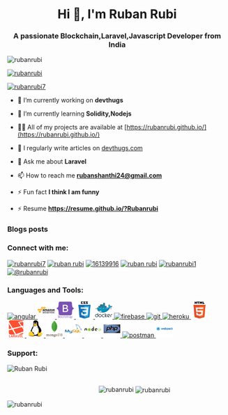 <h1 align="center">Hi 👋, I'm Ruban Rubi</h1>
<h3 align="center">A passionate Blockchain,Laravel,Javascript Developer from India</h3>

<p align="left"> <img src="https://komarev.com/ghpvc/?username=rubanrubi&label=Profile%20views&color=0e75b6&style=flat" alt="rubanrubi" /> </p>

<p align="left"> <a href="https://github.com/ryo-ma/github-profile-trophy"><img src="https://github-profile-trophy.vercel.app/?username=rubanrubi" alt="rubanrubi" /></a> </p>

<p align="left"> <a href="https://twitter.com/rubanrubi7" target="blank"><img src="https://img.shields.io/twitter/follow/rubanrubi7?logo=twitter&style=for-the-badge" alt="rubanrubi7" /></a> </p>

- 🔭 I’m currently working on **devthugs**

- 🌱 I’m currently learning **Solidity,Nodejs**

- 👨‍💻 All of my projects are available at [https://rubanrubi.github.io/](https://rubanrubi.github.io/)

- 📝 I regularly write articles on [devthugs.com](devthugs.com)

- 💬 Ask me about **Laravel**

- 📫 How to reach me **rubanshanthi24@gmail.com**

- ⚡ Fun fact **I think I am funny**

- ⚡ Resume **https://resume.github.io/?Rubanrubi**

### Blogs posts
<!-- BLOG-POST-LIST:START -->
<!-- BLOG-POST-LIST:END -->

<h3 align="left">Connect with me:</h3>
<p align="left">
<a href="https://twitter.com/rubanrubi7" target="blank"><img align="center" src="https://raw.githubusercontent.com/rahuldkjain/github-profile-readme-generator/master/src/images/icons/Social/twitter.svg" alt="rubanrubi7" height="30" width="40" /></a>
<a href="https://linkedin.com/in/ruban rubi" target="blank"><img align="center" src="https://raw.githubusercontent.com/rahuldkjain/github-profile-readme-generator/master/src/images/icons/Social/linked-in-alt.svg" alt="ruban rubi" height="30" width="40" /></a>
<a href="https://stackoverflow.com/users/16139916" target="blank"><img align="center" src="https://raw.githubusercontent.com/rahuldkjain/github-profile-readme-generator/master/src/images/icons/Social/stack-overflow.svg" alt="16139916" height="30" width="40" /></a>
<a href="https://fb.com/ruban rubi" target="blank"><img align="center" src="https://raw.githubusercontent.com/rahuldkjain/github-profile-readme-generator/master/src/images/icons/Social/facebook.svg" alt="ruban rubi" height="30" width="40" /></a>
<a href="https://instagram.com/rubanrubi1" target="blank"><img align="center" src="https://raw.githubusercontent.com/rahuldkjain/github-profile-readme-generator/master/src/images/icons/Social/instagram.svg" alt="rubanrubi1" height="30" width="40" /></a>
<a href="https://medium.com/@rubanrubi" target="blank"><img align="center" src="https://raw.githubusercontent.com/rahuldkjain/github-profile-readme-generator/master/src/images/icons/Social/medium.svg" alt="@rubanrubi" height="30" width="40" /></a>
</p>

<h3 align="left">Languages and Tools:</h3>
<p align="left"> <a href="https://angular.io" target="_blank"> <img src="https://angular.io/assets/images/logos/angular/angular.svg" alt="angular" width="40" height="40"/> </a> <a href="https://aws.amazon.com" target="_blank"> <img src="https://raw.githubusercontent.com/devicons/devicon/master/icons/amazonwebservices/amazonwebservices-original-wordmark.svg" alt="aws" width="40" height="40"/> </a> <a href="https://getbootstrap.com" target="_blank"> <img src="https://raw.githubusercontent.com/devicons/devicon/master/icons/bootstrap/bootstrap-plain-wordmark.svg" alt="bootstrap" width="40" height="40"/> </a> <a href="https://www.w3schools.com/css/" target="_blank"> <img src="https://raw.githubusercontent.com/devicons/devicon/master/icons/css3/css3-original-wordmark.svg" alt="css3" width="40" height="40"/> </a> <a href="https://www.docker.com/" target="_blank"> <img src="https://raw.githubusercontent.com/devicons/devicon/master/icons/docker/docker-original-wordmark.svg" alt="docker" width="40" height="40"/> </a> <a href="https://firebase.google.com/" target="_blank"> <img src="https://www.vectorlogo.zone/logos/firebase/firebase-icon.svg" alt="firebase" width="40" height="40"/> </a> <a href="https://git-scm.com/" target="_blank"> <img src="https://www.vectorlogo.zone/logos/git-scm/git-scm-icon.svg" alt="git" width="40" height="40"/> </a> <a href="https://heroku.com" target="_blank"> <img src="https://www.vectorlogo.zone/logos/heroku/heroku-icon.svg" alt="heroku" width="40" height="40"/> </a> <a href="https://www.w3.org/html/" target="_blank"> <img src="https://raw.githubusercontent.com/devicons/devicon/master/icons/html5/html5-original-wordmark.svg" alt="html5" width="40" height="40"/> </a> <a href="https://laravel.com/" target="_blank"> <img src="https://raw.githubusercontent.com/devicons/devicon/master/icons/laravel/laravel-plain-wordmark.svg" alt="laravel" width="40" height="40"/> </a> <a href="https://www.linux.org/" target="_blank"> <img src="https://raw.githubusercontent.com/devicons/devicon/master/icons/linux/linux-original.svg" alt="linux" width="40" height="40"/> </a> <a href="https://www.mongodb.com/" target="_blank"> <img src="https://raw.githubusercontent.com/devicons/devicon/master/icons/mongodb/mongodb-original-wordmark.svg" alt="mongodb" width="40" height="40"/> </a> <a href="https://www.mysql.com/" target="_blank"> <img src="https://raw.githubusercontent.com/devicons/devicon/master/icons/mysql/mysql-original-wordmark.svg" alt="mysql" width="40" height="40"/> </a> <a href="https://nodejs.org" target="_blank"> <img src="https://raw.githubusercontent.com/devicons/devicon/master/icons/nodejs/nodejs-original-wordmark.svg" alt="nodejs" width="40" height="40"/> </a> <a href="https://www.php.net" target="_blank"> <img src="https://raw.githubusercontent.com/devicons/devicon/master/icons/php/php-original.svg" alt="php" width="40" height="40"/> </a> <a href="https://postman.com" target="_blank"> <img src="https://www.vectorlogo.zone/logos/getpostman/getpostman-icon.svg" alt="postman" width="40" height="40"/> </a> <a href="https://webpack.js.org" target="_blank"> <img src="https://raw.githubusercontent.com/devicons/devicon/d00d0969292a6569d45b06d3f350f463a0107b0d/icons/webpack/webpack-original-wordmark.svg" alt="webpack" width="40" height="40"/> </a> </p>

<h3 align="left">Support:</h3>
<p><a href="https://www.buymeacoffee.com/Ruban Rubi"> <img align="left" src="https://cdn.buymeacoffee.com/buttons/v2/default-yellow.png" height="50" width="210" alt="Ruban Rubi" /></a></p><br><br>

<p><img align="left" src="https://github-readme-stats.vercel.app/api/top-langs?username=rubanrubi&show_icons=true&locale=en&layout=compact" alt="rubanrubi" /></p>

<p>&nbsp;<img align="center" src="https://github-readme-stats.vercel.app/api?username=rubanrubi&show_icons=true&locale=en" alt="rubanrubi" /></p>

<p><img align="center" src="https://github-readme-streak-stats.herokuapp.com/?user=rubanrubi&" alt="rubanrubi" /></p>
